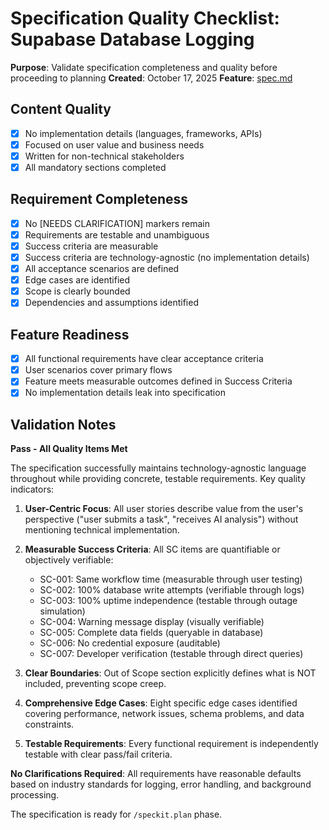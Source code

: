 # Specification Quality Checklist: Supabase Database Logging

**Purpose**: Validate specification completeness and quality before proceeding to planning
**Created**: October 17, 2025
**Feature**: [spec.md](../spec.md)

## Content Quality

- [x] No implementation details (languages, frameworks, APIs)
- [x] Focused on user value and business needs
- [x] Written for non-technical stakeholders
- [x] All mandatory sections completed

## Requirement Completeness

- [x] No [NEEDS CLARIFICATION] markers remain
- [x] Requirements are testable and unambiguous
- [x] Success criteria are measurable
- [x] Success criteria are technology-agnostic (no implementation details)
- [x] All acceptance scenarios are defined
- [x] Edge cases are identified
- [x] Scope is clearly bounded
- [x] Dependencies and assumptions identified

## Feature Readiness

- [x] All functional requirements have clear acceptance criteria
- [x] User scenarios cover primary flows
- [x] Feature meets measurable outcomes defined in Success Criteria
- [x] No implementation details leak into specification

## Validation Notes

**Pass - All Quality Items Met**

The specification successfully maintains technology-agnostic language throughout while providing concrete, testable requirements. Key quality indicators:

1. **User-Centric Focus**: All user stories describe value from the user's perspective ("user submits a task", "receives AI analysis") without mentioning technical implementation.

2. **Measurable Success Criteria**: All SC items are quantifiable or objectively verifiable:
   - SC-001: Same workflow time (measurable through user testing)
   - SC-002: 100% database write attempts (verifiable through logs)
   - SC-003: 100% uptime independence (testable through outage simulation)
   - SC-004: Warning message display (visually verifiable)
   - SC-005: Complete data fields (queryable in database)
   - SC-006: No credential exposure (auditable)
   - SC-007: Developer verification (testable through direct queries)

3. **Clear Boundaries**: Out of Scope section explicitly defines what is NOT included, preventing scope creep.

4. **Comprehensive Edge Cases**: Eight specific edge cases identified covering performance, network issues, schema problems, and data constraints.

5. **Testable Requirements**: Every functional requirement is independently testable with clear pass/fail criteria.

**No Clarifications Required**: All requirements have reasonable defaults based on industry standards for logging, error handling, and background processing.

The specification is ready for `/speckit.plan` phase.

